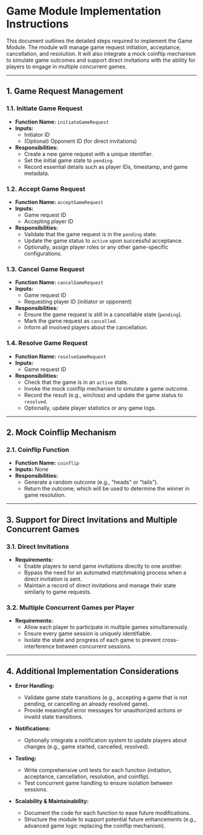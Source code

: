 # Game Module Implementation Instructions

This document outlines the detailed steps required to implement the Game Module. The module will manage game request initiation, acceptance, cancellation, and resolution. It will also integrate a mock coinflip mechanism to simulate game outcomes and support direct invitations with the ability for players to engage in multiple concurrent games.

---

## 1. Game Request Management

### 1.1. Initiate Game Request
- **Function Name:** `initiateGameRequest`
- **Inputs:** 
  - Initiator ID
  - (Optional) Opponent ID (for direct invitations)
- **Responsibilities:**
  - Create a new game request with a unique identifier.
  - Set the initial game state to `pending`.
  - Record essential details such as player IDs, timestamp, and game metadata.

### 1.2. Accept Game Request
- **Function Name:** `acceptGameRequest`
- **Inputs:**
  - Game request ID
  - Accepting player ID
- **Responsibilities:**
  - Validate that the game request is in the `pending` state.
  - Update the game status to `active` upon successful acceptance.
  - Optionally, assign player roles or any other game-specific configurations.

### 1.3. Cancel Game Request
- **Function Name:** `cancelGameRequest`
- **Inputs:**
  - Game request ID
  - Requesting player ID (initiator or opponent)
- **Responsibilities:**
  - Ensure the game request is still in a cancellable state (`pending`).
  - Mark the game request as `cancelled`.
  - Inform all involved players about the cancellation.

### 1.4. Resolve Game Request
- **Function Name:** `resolveGameRequest`
- **Inputs:**
  - Game request ID
- **Responsibilities:**
  - Check that the game is in an `active` state.
  - Invoke the mock coinflip mechanism to simulate a game outcome.
  - Record the result (e.g., win/loss) and update the game status to `resolved`.
  - Optionally, update player statistics or any game logs.

---

## 2. Mock Coinflip Mechanism

### 2.1. Coinflip Function
- **Function Name:** `coinflip`
- **Inputs:** None
- **Responsibilities:**
  - Generate a random outcome (e.g., "heads" or "tails").
  - Return the outcome, which will be used to determine the winner in game resolution.

---

## 3. Support for Direct Invitations and Multiple Concurrent Games

### 3.1. Direct Invitations
- **Requirements:**
  - Enable players to send game invitations directly to one another.
  - Bypass the need for an automated matchmaking process when a direct invitation is sent.
  - Maintain a record of direct invitations and manage their state similarly to game requests.

### 3.2. Multiple Concurrent Games per Player
- **Requirements:**
  - Allow each player to participate in multiple games simultaneously.
  - Ensure every game session is uniquely identifiable.
  - Isolate the state and progress of each game to prevent cross-interference between concurrent sessions.

---

## 4. Additional Implementation Considerations

- **Error Handling:**
  - Validate game state transitions (e.g., accepting a game that is not pending, or cancelling an already resolved game).
  - Provide meaningful error messages for unauthorized actions or invalid state transitions.

- **Notifications:**
  - Optionally integrate a notification system to update players about changes (e.g., game started, cancelled, resolved).

- **Testing:**
  - Write comprehensive unit tests for each function (initiation, acceptance, cancellation, resolution, and coinflip).
  - Test concurrent game handling to ensure isolation between sessions.

- **Scalability & Maintainability:**
  - Document the code for each function to ease future modifications.
  - Structure the module to support potential future enhancements (e.g., advanced game logic replacing the coinflip mechanism).
